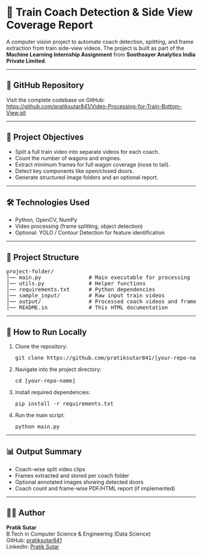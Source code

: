 <!DOCTYPE html>
<html lang="en">
<head>
  <meta charset="UTF-8">
</head>
<body>

<h1>🚆 Train Coach Detection & Side View Coverage Report</h1>

<p>
A computer vision project to automate coach detection, splitting, and frame extraction from train side-view videos. The project is built as part of the <b>Machine Learning Internship Assignment</b> from <b>Soothsayer Analytics India Private Limited</b>.
</p>

<hr>

<h2>🔗 GitHub Repository</h2>
<p>
Visit the complete codebase on GitHub:<br>
<a href="https://github.com/pratiksutar841/Video-Processing-for-Train-Bottom-View.git" target="_blank">
https://github.com/pratiksutar841/Video-Processing-for-Train-Bottom-View.git
</a>
</p>

<hr>

<h2>📌 Project Objectives</h2>
<ul>
  <li>Split a full train video into separate videos for each coach.</li>
  <li>Count the number of wagons and engines.</li>
  <li>Extract minimum frames for full wagon coverage (nose to tail).</li>
  <li>Detect key components like open/closed doors.</li>
  <li>Generate structured image folders and an optional report.</li>
</ul>

<hr>

<h2>🛠️ Technologies Used</h2>
<ul>
  <li>Python, OpenCV, NumPy</li>
  <li>Video processing (frame splitting, object detection)</li>
  <li>Optional: YOLO / Contour Detection for feature identification</li>
</ul>

<hr>

<h2>📁 Project Structure</h2>
<pre>
project-folder/
│── main.py               # Main executable for processing
│── utils.py              # Helper functions
│── requirements.txt      # Python dependencies
│── sample_input/         # Raw input train videos
│── output/               # Processed coach videos and frames
│── README.in             # This HTML documentation
</pre>

<hr>

<h2>🚀 How to Run Locally</h2>
<ol>
  <li>Clone the repository:
    <pre>git clone https://github.com/pratiksutar841/[your-repo-name].git</pre>
  </li>
  <li>Navigate into the project directory:
    <pre>cd [your-repo-name]</pre>
  </li>
  <li>Install required dependencies:
    <pre>pip install -r requirements.txt</pre>
  </li>
  <li>Run the main script:
    <pre>python main.py</pre>
  </li>
</ol>

<hr>

<h2>📊 Output Summary</h2>
<ul>
  <li>Coach-wise split video clips</li>
  <li>Frames extracted and stored per coach folder</li>
  <li>Optional annotated images showing detected doors</li>
  <li>Coach count and frame-wise PDF/HTML report (if implemented)</li>
</ul>

<hr>

<h2>🙋‍♂️ Author</h2>
<p>
<b>Pratik Sutar</b><br>
B.Tech in Computer Science & Engineering (Data Science)<br>
GitHub: <a href="https://github.com/pratiksutar841">pratiksutar841</a><br>
LinkedIn: <a href="https://www.linkedin.com/in/pratik-sutar-/">Pratik Sutar</a>
</p>

</body>
</html>
